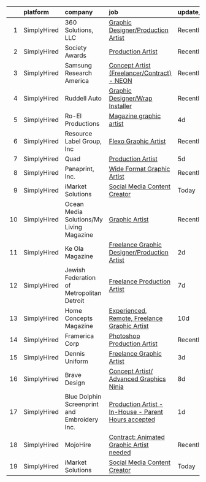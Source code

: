 

|    | platform    | company                                      | job                                                                                                                                                             | update_time   | location               |
|---:|:------------|:---------------------------------------------|:----------------------------------------------------------------------------------------------------------------------------------------------------------------|:--------------|:-----------------------|
|  1 | SimplyHired | 360 Solutions, LLC                           | [Graphic Designer/Production Artist](https://www.simplyhired.com/job/wTKuKhJFue8gAenatIutsqNnn1KWWLvcslbVcB2Shz7OnZLg523oNA?q=graphic+artist)                   | Recently      | Remote                 |
|  2 | SimplyHired | Society Awards                               | [Production Artist](https://www.simplyhired.com/job/34oM_BxVK3JeuTdNEsFR5T0qPAgbuynWO_MJbvBXFOx-US7AuZbdlw?q=graphic+artist)                                    | Recently      | Grove, OK              |
|  3 | SimplyHired | Samsung Research America                     | [Concept Artist (Freelancer/Contract) - NEON](https://www.simplyhired.com/job/SyMqcnUYbq_elxSTxY2qenYx9NhG_x-ObNxbPvj8m9PYaKzHMKLx9g?q=graphic+artist)          | Recently      | Mountain View, CA      |
|  4 | SimplyHired | Ruddell Auto                                 | [Graphic Designer/Wrap Installer](https://www.simplyhired.com/job/ajBuBy_i5ox-3IxXVO1Z0h4bkN1J6RZN4kDRj4Q2JSc_MWJ3RHVkbQ?q=graphic+artist)                      | Recently      | Port Angeles, WA       |
|  5 | SimplyHired | Ro-El Productions                            | [Magazine graphic artist](https://www.simplyhired.com/job/3MBfLFmE_sO8TQFjJYLTtwofT_dyYMaA4nPDWDuP4Ef_42H0ay6qNw?q=graphic+artist)                              | 4d            | Huntington Station, NY |
|  6 | SimplyHired | Resource Label Group, Inc                    | [Flexo Graphic Artist](https://www.simplyhired.com/job/EkMyS5HXbsp87TMU6lyGe7GcIpAqvPU8qfx4K5ol6Ersohl3GUEdWg?q=graphic+artist)                                 | Recently      | Milpitas, CA           |
|  7 | SimplyHired | Quad                                         | [Production Artist](https://www.simplyhired.com/job/2bPT0jsbS_En4kiIlOhWlQ_JFdkEVfnvSHXHEQNLanGKVKGIRtXbHA?q=graphic+artist)                                    | 5d            | Modesto, CA            |
|  8 | SimplyHired | Panaprint, Inc.                              | [Wide Format Graphic Artist](https://www.simplyhired.com/job/1vyCAiIThvCL5RsYLAxll-rvgvuaAHvBoALGdw9ItxB3oD21s36J7w?q=graphic+artist)                           | Recently      | Macon, GA              |
|  9 | SimplyHired | iMarket Solutions                            | [Social Media Content Creator](https://www.simplyhired.com/job/JcvUfOUpiFFo3TyJwHdd8NHfZeMybu2iwaIZX7S644W7FJGj7DaGtg?q=graphic+artist)                         | Today         | Remote                 |
| 10 | SimplyHired | Ocean Media Solutions/My Living Magazine     | [Graphic Artist](https://www.simplyhired.com/job/lAfwKV-W7SUWKz9OMiIH1e2gCJWZXJFtxSiK7t37wIBHb9zp3I4I5A?q=graphic+artist)                                       | Recently      | Stuart, FL             |
| 11 | SimplyHired | Ke Ola Magazine                              | [Freelance Graphic Designer/Production Artist](https://www.simplyhired.com/job/0ArSw4Ocn8I0NJVNfBoGvTgBt_cG4TLNTsLoggJz1nppYyDil_xEQw?q=graphic+artist)         | 2d            | Island of Hawai‘i, HI  |
| 12 | SimplyHired | Jewish Federation of Metropolitan Detroit    | [Freelance Production Artist](https://www.simplyhired.com/job/oy2EPBxOZr8Kwk7YgmFRo5PpEU4UOWHDL6NxeFZ3gpm4U2SRn7mh3Q?q=graphic+artist)                          | 7d            | Remote                 |
| 13 | SimplyHired | Home Concepts Magazine                       | [Experienced, Remote, Freelance Graphic Artist](https://www.simplyhired.com/job/9eyi0zO2D22_BSHw4jTG6LeBimh5DmWyxvhYngWW5FpYlOotFztiXA?q=graphic+artist)        | 10d           | Remote                 |
| 14 | SimplyHired | Framerica Corp                               | [Photoshop Production Artist](https://www.simplyhired.com/job/7v0JCQRlhgv2q_72muAT7F6aNj27Wt9m1MtEcMupzL1Q9y5cXxoAqw?q=graphic+artist)                          | Recently      | Yaphank, NY            |
| 15 | SimplyHired | Dennis Uniform                               | [Freelance Graphic Artist](https://www.simplyhired.com/job/jakDJg9DfoZq1m4RgJvJ70Cx5N3vlyUyfZvGVq1yO0URtMNVRPpOFw?q=graphic+artist)                             | 3d            | Remote                 |
| 16 | SimplyHired | Brave Design                                 | [Concept Artist/ Advanced Graphics Ninja](https://www.simplyhired.com/job/IRqQoeWKOs7M_SCihGow9IYmd8QL2MGsrvevdNQmupg5Bkaa4p_5KA?q=graphic+artist)              | 8d            | Portland, OR           |
| 17 | SimplyHired | Blue Dolphin Screenprint and Embroidery Inc. | [Production Artist - In-House - Parent Hours accepted](https://www.simplyhired.com/job/NQpmmFEZV31bKe7-XkIma1NTZu6tOCYm641B3jUeBYarBpFfOBO0tQ?q=graphic+artist) | 1d            | Somersworth, NH        |
| 18 | SimplyHired | MojoHire                                     | [Contract: Animated Graphic Artist needed](https://www.simplyhired.com/job/ovVyW--6IKqUiAUFwPPalkwGXONGUmNgdifn84_od-0LBo0z2vYqHg?q=graphic+artist)             | Recently      | Campbell, CA           |
| 19 | SimplyHired | iMarket Solutions                            | [Social Media Content Creator](https://www.simplyhired.com/job/JcvUfOUpiFFo3TyJwHdd8NHfZeMybu2iwaIZX7S644W7FJGj7DaGtg?q=graphic+artist)                         | Today         | Remote                 |